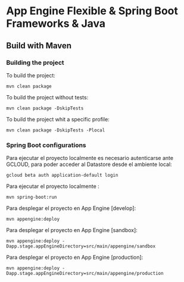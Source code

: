 # App Engine Flexible & Spring Boot Frameworks & Java

## Build with Maven

### Building the project

To build the project:

    mvn clean package

To build the project without tests:

    mvn clean package -DskipTests

To build the project whit a specific profile:

    mvn clean package -DskipTests -Plocal   
    
### Spring Boot configurations

Para ejecutar el proyecto localmente es necesario autenticarse ante GCLOUD, para poder acceder al Datastore desde el ambiente local:

    gcloud beta auth application-default login

Para ejecutar el proyecto localmente :

    mvn spring-boot:run

Para desplegar el proyecto en App Engine [develop]:

    mvn appengine:deploy

Para desplegar el proyecto en App Engine [sandbox]:

    mvn appengine:deploy -Dapp.stage.appEngineDirectory=src/main/appengine/sandbox

Para desplegar el proyecto en App Engine [production]:

    mvn appengine:deploy -Dapp.stage.appEngineDirectory=src/main/appengine/production
